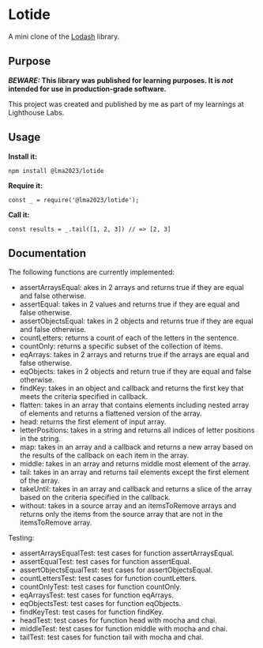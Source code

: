 # Lotide

A mini clone of the [Lodash](https://lodash.com) library.

## Purpose

**_BEWARE:_ This library was published for learning purposes. It is _not_ intended for use in production-grade software.**

This project was created and published by me as part of my learnings at Lighthouse Labs. 

## Usage

**Install it:**

`npm install @lma2023/lotide`

**Require it:**

`const _ = require('@lma2023/lotide');`

**Call it:**

`const results = _.tail([1, 2, 3]) // => [2, 3]`

## Documentation

The following functions are currently implemented:

* assertArraysEqual: akes in 2 arrays and returns true if they are equal and false otherwise.
* assertEqual: takes in 2 values and returns true if they are equal and false otherwise.
* assertObjectsEqual: takes in 2 objects and returns true if they are equal and false otherwise.
* countLetters: returns a count of each of the letters in the sentence.
* countOnly: returns a specific subset of the collection of items.
* eqArrays: takes in 2 arrays and returns true if the arrays are equal and false otherwise.
* eqObjects: takes in 2 objects and return true if they are equal and false otherwise.
* findKey: takes in an object and callback and returns the first key that meets the criteria specified in callback.
* flatten: takes in an array that contains elements including nested array of elements and returns a flattened version of the array.
* head: returns the first element of input array.
* letterPositions: takes in a string and returns all indices of letter positions in the string.
* map: takes in an array and a callback and returns a new array based on the results of the callback on each item in the array.
* middle: takes in an array and returns middle most element of the array.
* tail: takes in an array and returns tail elements except the first element of the array.
* takeUntil: takes in an array and callback and returns a slice of the array based on the criteria specified in the callback.
* without: takes in a source array and an itemsToRemove arrays and returns only the items from the source array that are not in the itemsToRemove array.

Testing:

* assertArraysEqualTest: test cases for function assertArraysEqual.
* assertEqualTest: test cases for function assertEqual.
* assertObjectsEqualTest: test cases for assertObjectsEqual.
* countLettersTest: test cases for function countLetters.
* countOnlyTest: test cases for function countOnly.
* eqArraysTest: test cases for function eqArrays.
* eqObjectsTest: test cases for function eqObjects.
* findKeyTest: test cases for function findKey.
* headTest: test cases for function head with mocha and chai.
* middleTest: test cases for function middle with mocha and chai.
* tailTest: test cases for function tail with mocha and chai.